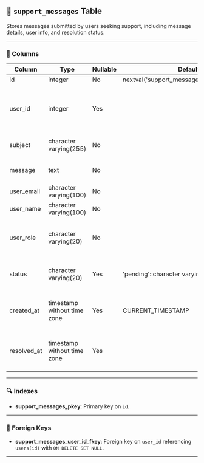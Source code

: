 ## 💬 `support_messages` Table

Stores messages submitted by users seeking support, including message details, user info, and resolution status.

---

### 🧱 Columns

| Column      | Type                      | Nullable | Default             | Description                           |
|-------------|---------------------------|----------|---------------------|-------------------------------------|
| id          | integer                   | No       | nextval('support_messages_id_seq'::regclass) | Primary key                         |
| user_id     | integer                   | Yes      |                     | Reference to the user who sent the message (nullable) |
| subject     | character varying(255)    | No       |                     | Subject of the support message       |
| message     | text                      | No       |                     | Content of the support message       |
| user_email  | character varying(100)    | No       |                     | Email of the user                    |
| user_name   | character varying(100)    | No       |                     | Name of the user                    |
| user_role   | character varying(20)     | No       |                     | Role of the user submitting the message |
| status      | character varying(20)     | Yes      | 'pending'::character varying | Current status of the support message |
| created_at  | timestamp without time zone | Yes    | CURRENT_TIMESTAMP   | Timestamp when the message was created |
| resolved_at | timestamp without time zone | Yes    |                     | Timestamp when the message was resolved |

---

### 🔍 Indexes

- **support_messages_pkey**: Primary key on `id`.

---

### 🔐 Foreign Keys

- **support_messages_user_id_fkey**: Foreign key on `user_id` referencing `users(id)` with `ON DELETE SET NULL`.

---
